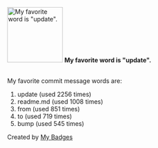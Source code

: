 <img src="https://github.com/my-badges/my-badges/blob/master/src/all-badges/favorite-word/favorite-word.png?raw=true" alt="My favorite word is &quot;update&quot;." title="My favorite word is &quot;update&quot;." width="128">
<strong>My favorite word is &quot;update&quot;.</strong>
<br><br>

My favorite commit message words are:

1. update (used 2256 times)
2. readme.md (used 1008 times)
3. from (used 851 times)
4. to (used 719 times)
5. bump (used 545 times)


Created by <a href="https://github.com/my-badges/my-badges">My Badges</a>
